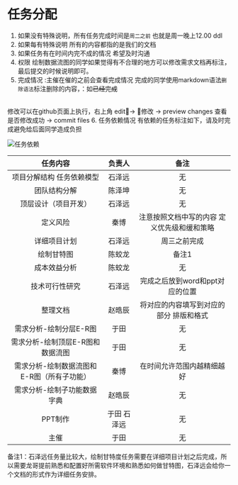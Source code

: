 # 任务分配
1. 如果没有特殊说明，所有任务完成时间是``周二之前`` 也就是周一晚上12.00 ddl
2. 如果每有特殊说明 所有的内容都指的是我们的文档
3. 如果任务有在时间内完不成的情况 希望及时沟通
4. 权限 绘制数据流图的同学如果觉得有不合理的地方可以修改需求文档再标注，最后提交的时候说明即可。
5. 完成情况 :主催在催的之前会查看完成情况 完成的同学使用markdown语法``删除语法``标注删除的内容，：如~~已经完成~~ 
<br>
修改可以在github页面上执行，右上角 edit-> 修改 -> preview changes 查看 是否修改成功 -> commit files
6. 任务依赖情况 有依赖的任务标注如下，请及时完成避免给后面同学造成负担

![任务依赖](https://upload-images.jianshu.io/upload_images/4714178-db4f01a2858539d2.png?imageMogr2/auto-orient/strip%7CimageView2/2/w/1240)


|任务内容|负责人|备注|
|:-----:|:-----:|:------:|
|项目分解结构 任务依赖模型|石泽远|无|
|团队结构分解|陈泽坤|无|
|顶层设计（项目开发）|石泽远|无|
|定义风险|秦博|注意按照文档中写的内容 定义优先级和缓和策略|
|详细项目计划|石泽远|周三之前完成|
|绘制甘特图|陈蛟龙|备注1|
|成本效益分析|陈蛟龙|无|
|技术可行性研究|石泽远|完成之后放到word和ppt对应的位置|
|整理文档|赵晧辰|将对应的内容填写到对应的部分 排版和格式|
|需求分析-绘制分层E-R图|于田|无|
|需求分析-绘制顶层E-R图和数据流图|于田|无|
|需求分析-绘制数据流图和E-R图（所有子功能）|秦博|在时间允许范围内越精细越好|
|需求分析-绘制子功能数据字典|赵晧辰|无|
|PPT制作|于田 石泽远|无|
|主催|于田|无|

备注1：石泽远任务量比较大，绘制甘特度任务需要在详细项目计划之后完成，所以需要龙哥提前熟悉和配置好所需软件环境和熟悉如何做甘特图，石泽远会给你一个文档的形式作为详细任务安排。

